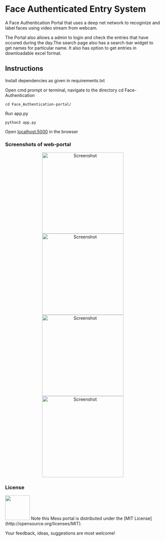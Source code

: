# Face Authenticated Entry System
A Face Authentication Portal that uses a deep net network to recoginize and label faces using video stream from webcam.

The Portal also allows a admin to login and check the entries that have occured during the day.The search page also has a search-bar widget to get names for particular name. It also has option to get entries in downloadable excel format.

## Instructions
Install dependencies as given in requirements.txt 

Open cmd prompt or terminal, navigate to the directory
cd Face-Authentication
```
cd Face_Authentication-portal/
```
Run app.py
```
python3 app.py
```
Open [localhost:5000](http://127.0.0.1:5000/) in the browser

### Screenshots of web-portal
<p align="center">
 <img src="https://github.com/sam6134/Face-Authenticated-Entry-System/blob/master/screenshots/Screen%20Shot%202019-12-02%20at%209.22.07%20PM.png" width="264" alt="Screenshot"/>
  <img src="https://github.com/sam6134/Face-Authenticated-Entry-System/blob/master/screenshots/Screen%20Shot%202019-12-02%20at%209.22.20%20PM.png" width="264" alt="Screenshot"/>
  <img src="https://github.com/sam6134/Face-Authenticated-Entry-System/blob/master/screenshots/Screen%20Shot%202019-12-02%20at%209.22.31%20PM.png" width="264" alt="Screenshot"/>
  <img src="https://github.com/sam6134/Face-Authenticated-Entry-System/blob/master/screenshots/Screen%20Shot%202019-12-02%20at%209.22.51%20PM.png" width="264" alt="Screenshot"/>
</p>

### License
<img src="https://img.shields.io/badge/license-MIT-blue.svg?style=flat" width="80" />
Note this Mess portal is distributed under the [MIT License](http://opensource.org/licenses/MIT).

Your feedback, ideas, suggestions are most welcome!
